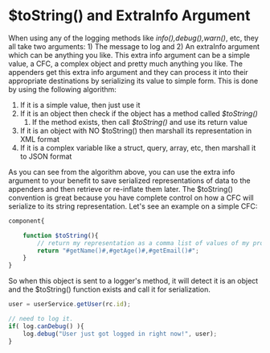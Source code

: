 # $toString() and ExtraInfo Argument

When using any of the logging methods like <i>info(),debug(),warn()</i>, etc, they all take two arguments: 1) The message to log and 2) An extraInfo argument which can be anything you like. This extra info argument can be a simple value, a CFC, a complex object and pretty much anything you like. The appenders get this extra info argument and they can process it into their appropriate destinations by serializing its value to simple form. This is done by using the following algorithm:

1. If it is a simple value, then just use it
2. If it is an object then check if the object has a method called <i>$toString()</i>
    1. If the method exists, then call <i>$toString()</i> and use its return value
2. If it is an object with NO $toString() then marshall its representation in XML format
3. If it is a complex variable like a struct, query, array, etc, then marshall it to JSON format

As you can see from the algorithm above, you can use the extra info argument to your benefit to save serialized representations of data to the appenders and then retrieve or re-inflate them later. The $toString() convention is great because you have complete control on how a CFC will serialize to its string representation. Let's see an example on a simple CFC:

```javascript
component{

	function $toString(){
		// return my representation as a comma list of values of my properties
		return "#getName()#,#getAge()#,#getEmail()#";
	}
}
```

So when this object is sent to a logger's method, it will detect it is an object and the $toString() function exists and call it for serialization.

```javascript
user = userService.getUser(rc.id);

// need to log it.
if( log.canDebug() ){
	log.debug("User just got logged in right now!", user);
}
```


